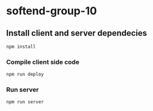 # softend-group-10

## Install client and server dependecies

```sh
npm install
```

### Compile client side code

```sh
npm run deploy
```

### Run server

```sh
npm run server
```